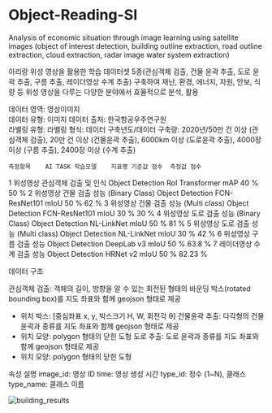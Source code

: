 # Object-Reading-SI
Analysis of economic situation through image learning using satellite images (object of interest detection, building outline extraction, road outline extraction, cloud extraction, radar image water system extraction)


아리랑 위성 영상을 활용한 학습 데이터셋 5종(관심객체 검출, 건물 윤곽 추출, 도로 윤곽 추출, 구름 추출, 레이더영상 수계 추출) 구축하여 재난, 환경, 에너지, 자원, 안보, 식량 등 위성 영상을 다루는 다양한 분야에서 효율적으로 분석, 활용


데이터 영역:	영상이미지	
데이터 유형:	이미지
데이터 출처: 한국항공우주연구원	
라벨링 유형:
라벨링 형식:	
데이터 구축년도/데이터 구축량:	2020년/50만 건 이상 (관심객체 검출), 20만 건 이상 (건물윤곽 추출), 6000km 이상 (도로윤곽 추출), 4000장 이상 (구름 추출), 2400장 이상 (수계 추출)

	측정항목	AI TASK	학습모델	지표명	기준값 점수	측정값 점수
1	위성영상 관심객체 검출 및 인식	Object Detection	RoI Transformer	mAP	40 %	50 %
2	위성영상 건물 검출 성능 (Binary Class)	Object Detection	FCN-ResNet101	mIoU	50 %	62 %
3	위성영상 건물 검출 성능 (Multi class)	Object Detection	FCN-ResNet101	mIoU	30 %	30 %
4	위성영상 도로 검출 성능 (Binary Class)	Object Detection	NL-LinkNet	mIoU	50 %	81 %
5	위성영상 도로 검출 성능 (Multi class)	Object Detection	NL-LinkNet	mIoU	30 %	42 %
6	위성영상 구름 검출 성능	Object Detection	DeepLab v3	mIoU	50 %	63.8 %
7	레이더영상 수계 검출 성능	Object Detection	HRNet v2	mIoU	50 %	82.23 %


데이터 구조

관심객체 검출: 객체의 길이, 방향을 알 수 있는 회전된 형태의 바운딩 박스(rotated bounding box)를 지도 좌표와 함께 geojson 형태로 제공
- 위치 박스: [중심좌표 x, y, 박스크기 H, W, 회전각 θ]
건물윤곽 추출: 다각형의 건물 윤곽과 종류를 지도 좌표와 함께 geojson 형태로 제공
- 위치 모양: polygon 형태의 닫힌 도형
도로 추출: 도로 윤곽과 종류를 지도 좌표와 함께 geojson 형태로 제공
- 위치 모양: polygon 형태의 닫힌 도형

속성	설명
image_id:	영상 ID
time:	영상 생성 시간
type_id:	정수 (1~N), 클래스
type_name:	클래스 이름

![building_results](https://github.com/user-attachments/assets/11e79fa7-2725-4231-8322-23a0b9d1c0c3)
